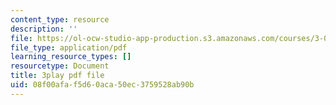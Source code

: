 ```yaml
---
content_type: resource
description: ''
file: https://ol-ocw-studio-app-production.s3.amazonaws.com/courses/3-091sc-introduction-to-solid-state-chemistry-fall-2010/08f00afaf5d60aca50ec3759528ab90b_up3zP2z81SE.pdf
file_type: application/pdf
learning_resource_types: []
resourcetype: Document
title: 3play pdf file
uid: 08f00afa-f5d6-0aca-50ec-3759528ab90b
---
```

